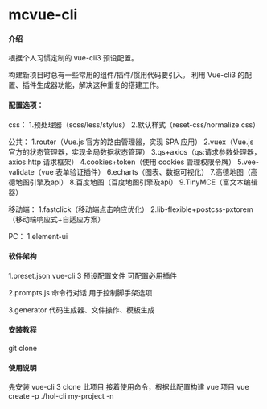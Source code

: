 # mcvue-cli

#### 介绍

根据个人习惯定制的 vue-cli3 预设配置。

构建新项目时总有一些常用的组件/插件/惯用代码要引入。
利用 Vue-cli3 的配置、插件生成器功能，解决这种重复的搭建工作。

#### 配置选项：
css：
1.预处理器（scss/less/stylus）
2.默认样式（reset-css/normalize.css）

公共：
1.router（Vue.js 官方的路由管理器，实现 SPA 应用）
2.vuex（Vue.js 官方的状态管理器，实现全局数据状态管理）
3.qs+axios（qs:请求参数处理器，axios:http 请求框架）
4.cookies+token（使用 cookies 管理权限令牌）
5.vee-validate（vue 表单验证插件）
6.echarts（图表、数据可视化）
7.高德地图（高德地图引擎及api）
8.百度地图（百度地图引擎及api）
9.TinyMCE（富文本编辑器）

移动端：
1.fastclick（移动端点击响应优化）
2.lib-flexible+postcss-pxtorem（移动端响应式+自适应方案）

PC：
1.element-ui

#### 软件架构

1.preset.json
vue-cli 3 预设配置文件 可配置必用插件

2.prompts.js
命令行对话 用于控制脚手架选项

3.generator
代码生成器、文件操作、模板生成

#### 安装教程

git clone

#### 使用说明

先安装 vue-cli 3
clone 此项目
接着使用命令，根据此配置构建 vue 项目
vue create -p ./hol-cli my-project -n
